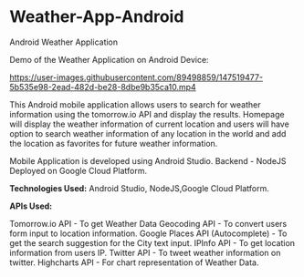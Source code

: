 # Weather-App-Android
Android Weather Application  

Demo of the Weather Application on Android Device:

https://user-images.githubusercontent.com/89498859/147519477-5b535e98-2ead-482d-be28-8dbe9b35ca10.mp4

This Android mobile application allows users to search for weather information using the tomorrow.io API and display the results. Homepage will display the weather information of current location and users will have option to search weather information of any location in the world and add the location as favorites for future weather information.

Mobile Application is developed using Android Studio.
Backend - NodeJS Deployed on Google Cloud Platform.

**Technologies Used:** Android Studio, NodeJS,Google Cloud Platform.

**APIs Used:**

Tomorrow.io API - To get Weather Data
Geocoding API - To convert users form input to location information.
Google Places API (Autocomplete)  - To get the search suggestion for the City text input.
IPInfo API - To get location information from users IP.
Twitter API - To tweet weather information on twitter.
Highcharts API - For chart representation of Weather Data.
